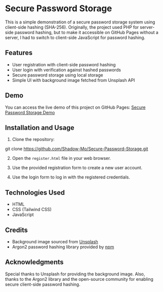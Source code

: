 # Secure Password Storage

This is a simple demonstration of a secure password storage system using client-side hashing (SHA-256). Originally, the project used PHP for server-side password hashing, but to make it accessible on GitHub Pages without a server, I had to switch to client-side JavaScript for password hashing.

## Features

- User registration with client-side password hashing
- User login with verification against hashed passwords
- Secure password storage using local storage
- Simple UI with background image fetched from Unsplash API

## Demo

You can access the live demo of this project on GitHub Pages: [Secure Password Storage Demo](https://shadow-mo.github.io/Secure-Password-Storage/register.html)

## Installation and Usage

1. Clone the repository:

git clone https://github.com/Shadow-Mo/Secure-Password-Storage.git

2. Open the `register.html` file in your web browser.

3. Use the provided registration form to create a new user account.

4. Use the login form to log in with the registered credentials.

## Technologies Used

- HTML
- CSS (Tailwind CSS)
- JavaScript

## Credits

- Background image sourced from [Unsplash](https://unsplash.com/)
- Argon2 password hashing library provided by [npm](https://www.npmjs.com/package/argon2)

## Acknowledgments

Special thanks to Unsplash for providing the background image. Also, thanks to the Argon2 library and the open-source community for enabling secure client-side password hashing.
